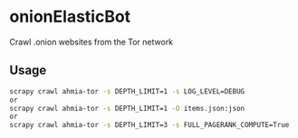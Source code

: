 # onionElasticBot
Crawl .onion websites from the Tor network

## Usage
```sh
scrapy crawl ahmia-tor -s DEPTH_LIMIT=1 -s LOG_LEVEL=DEBUG
or
scrapy crawl ahmia-tor -s DEPTH_LIMIT=1 -O items.json:json
or
scrapy crawl ahmia-tor -s DEPTH_LIMIT=3 -s FULL_PAGERANK_COMPUTE=True
```
